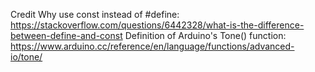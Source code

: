 

Credit
Why use const instead of #define: https://stackoverflow.com/questions/6442328/what-is-the-difference-between-define-and-const
Definition of Arduino's Tone() function: https://www.arduino.cc/reference/en/language/functions/advanced-io/tone/